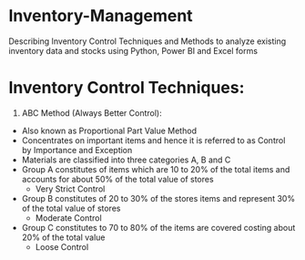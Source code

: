 # Inventory-Management
Describing Inventory Control Techniques and Methods to analyze existing inventory data and stocks using Python, Power BI and Excel forms

# Inventory Control Techniques:
1. ABC Method (Always Better Control):
- Also known as Proportional Part Value Method
- Concentrates on important items and hence it is referred to as Control by Importance and Exception
- Materials are classified into three categories A, B and C
- Group A constitutes of items which are 10 to 20% of the total items and accounts for about 50% of the total value of stores
  - Very Strict Control
- Group B constitutes of 20 to 30% of the stores items and represent 30% of the total value of stores
  - Moderate Control
- Group C constitutes to 70 to 80% of the items are covered costing about 20% of the total value
  - Loose Control

